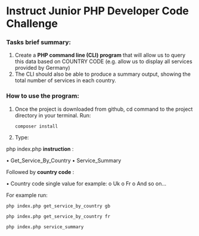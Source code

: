 # Instruct Junior PHP Developer Code Challenge

### Tasks brief summary:

1. Create a **PHP command line (CLI) program** that will allow us to query this data based on COUNTRY CODE
   (e.g. allow us to display all services provided by Germany)
2. The CLI should also be able to produce a summary output, showing the total number of services in each
   country.

### How to use the program:

1. Once the project is downloaded from github,
   cd command to the project directory in your terminal.
   Run:
   ```
   composer install
   ```

3. Type:

php index.php **instruction** :

• Get_Service_By_Country
• Service_Summary

Followed by **country code** :

• Country code single value for example:
o Uk
o Fr
o And so on…

For example run:

```
php index.php get_service_by_country gb

```

```
php index.php get_service_by_country fr

```

```
php index.php service_summary

```
